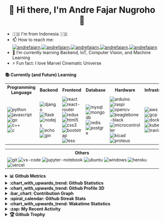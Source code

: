 <h1 align="center">👋 Hi there, I'm Andre Fajar Nugroho 👋 </h1>

<!--
**andre-fajar-n/andre-fajar-n** is a ✨ _special_ ✨ repository because its `README.md` (this file) appears on your GitHub profile.
- 👯 I’m looking to collaborate on ...
- 🤔 I’m looking for help with ...
- 💬 Ask me about ...
- 😄 Pronouns: ...

Here are some ideas to get you started:
-->

- 🇮🇩 I'm from Indonesia 🇮🇩
- 📫 How to reach me: <br/>
  <a href="https://www.linkedin.com/in/andre-fajar-n/" target="blank">
    <img align="center" src="https://img.shields.io/badge/-andre--fajar--n-blue?style=plastic&logo=Linkedin&logoColor=white" alt="andrefajarn" height="25" width="auto"/>
  </a>
  <a href="https://www.facebook.com/andrefajarn/" target="blank">
    <img align="center" src="https://img.shields.io/badge/andrefajarn-1877F2?style=plastic&logo=facebook&logoColor=white" alt="andrefajarn" height="25" width="auto" />
  </a>
  <a href="https://instagram.com/andrefajarn" target="blank">
    <img align="center" src="https://img.shields.io/badge/-andrefajarn-purple?style=plastic&logo=instagram&logoColor=white" alt="andrefajarn" height="25" width="auto"/>
  </a>
  <a href="https://mailto:andrenugroho395@gmail.com" target="blank">
    <img align="center" src="https://img.shields.io/badge/-andrenugroho395@gmail.com-c14438?style=plastic&logo=Gmail&logoColor=white" alt="andrefajarn" height="25" width="auto"/>
  </a>
  <a href="https://www.hackerrank.com/andrefajarn" target="blank">
    <img align="center" src="https://img.shields.io/badge/andrefajarn-2ec866?style=plastic&logo=hackerrank&logoColor=white" alt="andrefajarn" height="25" width="auto"/>
  </a>
- 🌱 I’m currently learning Backend, IoT, Computer Vision, and Machine Learning
- ⚡ Fun fact: I love Marvel Cinematic Universe

<strong>:books: Currently (and Future) Learning</strong>
  <table>
  <tr>
    <th>
      Programming <br/> Language
    </th>
    <th>
      Backend
    </th>
    <th>
      Frontend
    </th>
    <th>
      Database
    </th>
    <th>
      Hardware
    </th>
    <th>
      Infrastructure
    </th>
  </tr>
  <tr>
    <!-- PROGRAMMING LANGUAGE -->
    <td>
      <img src="https://img.shields.io/badge/Python-3776AB?style=plastic&logo=python&logoColor=white&link=https://www.python.org" alt="python" width="auto" height="30"/><br/>
      <img src="https://img.shields.io/badge/Javascript-F7DF1E?style=plastic&logo=javascript&logoColor=white" alt="javascript" width="auto" height="30"/><br/>
      <img src="https://img.shields.io/badge/Golang-00ADD8?style=plastic&logo=go&logoColor=white" alt="go" width="auto" height="30"/><br/>
      <img src="https://img.shields.io/badge/C%2B%2B-00599C?style=plastic&logo=C%2B%2B&logoColor=white" alt="c++" width="auto" height="30"/><br/>
      <img src="https://img.shields.io/badge/C-A8B9CC?style=plastic&logo=C&logoColor=white" alt="c" width="auto" height="30"/><br/>
    </td>
    <!-- BACKEND -->
    <td>
      <img src="https://img.shields.io/badge/Django-092E20?style=plastic&logo=Django&logoColor=white" alt="django" width="auto" height="30"/><br/>
      <img src="https://img.shields.io/badge/Flask-000000?style=plastic&logo=Flask&logoColor=white" alt="flask" width="auto" height="30"/><br/>
      <img src="https://img.shields.io/badge/NodeJS-339933?style=plastic&logo=Node.js&logoColor=white" alt="nodejs" width="auto" height="30"/><br/>
      <img src="https://img.shields.io/badge/Echo-00afd1?style=plastic&logo=go&logoColor=white" alt="echo" width="auto" height="30"/><br/>
      <img src="https://img.shields.io/badge/Gin-0090d1?style=plastic&logo=go&logoColor=white" alt="gin" width="auto" height="30"/><br/>
    </td>
    <!-- FRONTEND -->
    <td>
      <img src="https://img.shields.io/badge/ReactJS-61dafb?style=plastic&logo=react&logoColor=white" alt="react" width="auto" height="30"/><br/>
      <img src="https://img.shields.io/badge/React%20Router-ca4245?style=plastic&logo=React%20Router&logoColor=white" alt="react-router" width="auto" height="30"/><br/>
      <img src="https://img.shields.io/badge/Redux-764abc?style=plastic&logo=Redux&logoColor=white" alt="redux" width="auto" height="30"/><br/>
      <img src="https://img.shields.io/badge/HTML5-e34f26?style=plastic&logo=HTML5&logoColor=white" alt="html5" width="auto" height="30"/><br/>
      <img src="https://img.shields.io/badge/CSS3-1572b6?style=plastic&logo=CSS3&logoColor=white" alt="css3" width="auto" height="30"/><br/>
      <img src="https://img.shields.io/badge/Bootstrap-7952b3?style=plastic&logo=Bootstrap&logoColor=white" alt="bootstrap" width="auto" height="30"/><br/>
      <img src="https://img.shields.io/badge/Less-1d365d?style=plastic&logo=Less&logoColor=white" alt="less" width="auto" height="30"/><br/>
    </td>
    <!-- DATABASE -->
    <td>
      <img src="https://img.shields.io/badge/MySQL-4479a1?style=plastic&logo=mysql&logoColor=white" alt="mysql" width="auto" height="30"/><br/>
      <img src="https://img.shields.io/badge/MongoDB-47a248?style=plastic&logo=mongodb&logoColor=white" alt="mongodb" width="auto" height="30"/><br/>
      <img src="https://img.shields.io/badge/Redis-dc382d?style=plastic&logo=redis&logoColor=white" alt="redis" width="auto" height="30"/><br/>
      <img src="https://img.shields.io/badge/PostgreSQL-336971?style=plastic&logo=postgresql&logoColor=white" alt="postgre" width="auto" height="30"/><br/>
    </td>
    <!-- HARDWARE -->
    <td>
      <img src="https://img.shields.io/badge/Arduino-00979d?style=plastic&logo=arduino&logoColor=white" alt="arduino" width="auto" height="30"/><br/>
      <img src="https://img.shields.io/badge/Raspberry%20Pi-c51a4a?style=plastic&logo=Raspberry%20Pi&logoColor=white" alt="raspi" width="auto" height="30"/><br/>
      <img src="https://img.shields.io/badge/OpenCV-5c3ee8?style=plastic&logo=OpenCV&logoColor=white" alt="opencv" width="auto" height="30"/><br/>
      <img src="https://beagleboard.org/static/uploads/BeagleBoardCompliantLowRes.png" alt="beaglebone-black" width="auto" height="30"/><br/>
      <img src="https://image.flaticon.com/icons/svg/2752/2752843.svg" alt="microcontroller" width="auto" height="30"/><br/>
      <img src="https://upload.wikimedia.org/wikipedia/commons/thumb/5/59/KiCad-Logo.svg/1200px-KiCad-Logo.svg.png" alt="kicad" width="auto" height="30"/><br/>
      <img src="https://edasim.com/wp-content/uploads/2020/06/edasim-integrating-ideas-logo-proteus.png" alt="proteus" width="auto" height="30"/><br/>
    </td>
    <!-- INFRASTRUCTURE -->
    <td>
      <img src="https://img.shields.io/badge/AWS-232f3e?style=plastic&logo=amazon%20aws&logoColor=white" alt="aws" width="auto" height="30"/><br/>
      <img src="https://img.shields.io/badge/GCP-4285f4?style=plastic&logo=google%20cloud&logoColor=white" alt="gcp" width="auto" height="30"/><br/>
      <img src="https://img.shields.io/badge/Docker-2496ed?style=plastic&logo=docker&logoColor=white" alt="docker" width="auto" height="30"/><br/>
      <img src="https://img.shields.io/badge/Kubernetes-326ce5?style=plastic&logo=kubernetes&logoColor=white" alt="kubernetes" width="auto" height="30"/><br/>
      <img src="https://img.shields.io/badge/Travis%20CI-3eaaaf?style=plastic&logo=Travis%20CI&logoColor=white" alt="travis-ci" width="auto" height="30"/><br/>
    </td>
  </tr>
</table>

<table>
  <tr>
    <th>
      Others
    </th>
  </tr>
  <tr>
    <td>
      <img src="https://img.shields.io/badge/Git-f05302?style=plastic&logo=git&logoColor=white" alt="git" width="auto" height="30"/>
      <img src="https://img.shields.io/badge/VS%20Code-007acc?style=plastic&logo=visual%20studio&logoColor=white" alt="vs-code" width="auto" height="30"/>
      <img src="https://img.shields.io/badge/Jupyter%20Notebook-F37626?style=plastic&logo=Jupyter&logoColor=white" alt="jupyter-notebook" width="auto" height="30"/>
      <img src="https://img.shields.io/badge/Ubuntu-e95420?style=plastic&logo=ubuntu&logoColor=white" alt="ubuntu" width="auto" height="30"/>
      <img src="https://img.shields.io/badge/Windows-0078d6?style=plastic&logo=windows&logoColor=white" alt="windows" width="auto" height="30"/>
      <img src="https://img.shields.io/badge/Heroku-430098?style=plastic&logo=heroku&logoColor=white" alt="heroku" width="auto" height="30"/>
      <img src="https://img.shields.io/badge/Vercel-000000?style=plastic&logo=vercel&logoColor=white" alt="vercel" width="auto" height="30"/>
    </td>
  </tr>
</table>

<details>
  <summary><strong>📊 Github Metrics</strong></summary>
  Reference: <a href="https://github.com/lowlighter/metrics">lowlighter/metrics</a>
  </br>
  
  <div align="center">
    <a href="https://github.com/andre-fajar-n/andre-fajar-n/blob/master/github-metrics.svg" align="center">
      <img src="https://github.com/andre-fajar-n/andre-fajar-n/blob/master/github-metrics.svg" />
    </a>
  </div>
</details>

<details>
  <summary><strong>:chart_with_upwards_trend: Github Statistics</strong></summary>
  Reference: <a href="https://github.com/anuraghazra/github-readme-stats">anuraghazra/github-readme-stats</a>
  </br>
  </br>
  <div align="center">
    <a href="https://github.com/anuraghazra/github-readme-stats" align="center">
      <img src="https://github-readme-stats.vercel.app/api?username=andre-fajar-n&show_icons=true&theme=onedark&include_all_commits=true&count_private=true" />
    </a>
    <a href="https://github.com/anuraghazra/github-readme-stats" align="center">
      <img src="https://github-readme-stats.vercel.app/api/top-langs/?username=andre-fajar-n&langs_count=10&theme=onedark&layout=compact" />
    </a>
  </div>
  <div align="center">
    <a href="https://github.com/anuraghazra/github-readme-stats" align="center">
      <img src="https://github-readme-stats.vercel.app/api/wakatime?username=andrefajarn&layout=compact" />
    </a>
  </div>
  </br>

  Reference: <a href="https://github.com/jstrieb/github-stats">jstrieb/github-stats</a>
  </br>
  </br>
  <div align="center">
    <a href="https://github.com/andre-fajar-n/andre-fajar-n" align="center">
      <img src="https://github.com/andre-fajar-n/andre-fajar-n/blob/master/generated/overview.svg" />
    </a>
    <a href="https://github.com/andre-fajar-n/andre-fajar-n" align="center">
      <img src="https://github.com/andre-fajar-n/andre-fajar-n/blob/master/generated/languages.svg" />
    </a>
  </div>
</details>

<details>
  <summary><strong>:chart_with_upwards_trend: Github Profile 3D</strong></summary>
  Reference: <a href="https://github.com/yoshi389111/github-profile-3d-contrib">yoshi389111/github-profile-3d-contrib</a>
  </br>

  ![](https://github.com/andre-fajar-n/andre-fajar-n/blob/master/profile-3d-contrib/profile-gitblock.svg)
</details>

<details>
  <summary><strong>:bar_chart: Contribution Graph</strong></summary>
  Reference: <a href="https://github.com/Ashutosh00710/github-readme-activity-graph">Ashutosh00710/github-readme-activity-graph</a>
  </br>
  </br>
  <p align="center"><strong>Contributions in the last month</strong></p>
  <a href="https://github.com/Ashutosh00710/github-readme-activity-graph" align="center">
    <img src="https://github-readme-activity-graph.vercel.app/graph?username=andre-fajar-n&theme=github-light" />
  </a>

  </br></br>
  Reference: <a href="https://github.com/vn7n24fzkq/github-profile-summary-cards">vn7n24fzkq/github-profile-summary-cards</a>
  </br>
  </br>

  <div align="center">
    <a href="https://github.com/andre-fajar-n/andre-fajar-n" align="center">
      <img src="https://raw.githubusercontent.com/andre-fajar-n/andre-fajar-n/master/profile-summary-card-output/github/0-profile-details.svg" />
    </a>
  </div>
  <div align="center">
    <a href="https://github.com/andre-fajar-n/andre-fajar-n" align="center">
      <img src="https://raw.githubusercontent.com/andre-fajar-n/andre-fajar-n/master/profile-summary-card-output/github/1-repos-per-language.svg" />
      <img src="https://raw.githubusercontent.com/andre-fajar-n/andre-fajar-n/master/profile-summary-card-output/github/2-most-commit-language.svg" />
    </a>
  </div>
  <div align="center">
    <a href="https://github.com/andre-fajar-n/andre-fajar-n" align="center">
      <img src="https://raw.githubusercontent.com/andre-fajar-n/andre-fajar-n/master/profile-summary-card-output/github/3-stats.svg" />
      <img src="https://raw.githubusercontent.com/andre-fajar-n/andre-fajar-n/master/profile-summary-card-output/github/4-productive-time.svg" />
    </a>
  </div>
</details>

<details>
  <summary><strong>:spiral_calendar: Github Streak Stats</strong></summary>
  Reference: <a href="https://github.com/DenverCoder1/github-readme-streak-stats">DenverCoder1/github-readme-streak-stats</a>
  </br>
  </br>

  [![GitHub Streak](https://streak-stats.demolab.com/?user=andre-fajar-n&theme=blood)](https://github.com/DenverCoder1/github-readme-streak-stats)
</details>

<details>
  <summary><strong>:chart_with_upwards_trend: Wakatime Statistics</strong></summary>
  Reference: <a href="https://github.com/anmol098/waka-readme-stats">anmol098/waka-readme-stats</a>
  </br>
  </br>

<!--START_SECTION:waka-->
![Code Time](http://img.shields.io/badge/Code%20Time-3%2C988%20hrs%2030%20mins-blue)

![Profile Views](http://img.shields.io/badge/Profile%20Views-0-blue)

![Lines of code](https://img.shields.io/badge/From%20Hello%20World%20I%27ve%20Written-4.4%20million%20lines%20of%20code-blue)

**🐱 My GitHub Data** 

> 📦 11.6 MB Used in GitHub's Storage 
 > 
> 🏆 5 Contributions in the Year 2025
 > 
> 🚫 Not Opted to Hire
 > 
> 📜 31 Public Repositories 
 > 
> 🔑 20 Private Repositories 
 > 
**I'm an Early 🐤** 

```text
🌞 Morning                1552 commits        ██████░░░░░░░░░░░░░░░░░░░   22.31 % 
🌆 Daytime                2674 commits        ██████████░░░░░░░░░░░░░░░   38.44 % 
🌃 Evening                2398 commits        █████████░░░░░░░░░░░░░░░░   34.47 % 
🌙 Night                  332 commits         █░░░░░░░░░░░░░░░░░░░░░░░░   04.77 % 
```
📅 **I'm Most Productive on Sunday** 

```text
Monday                   1106 commits        ████░░░░░░░░░░░░░░░░░░░░░   15.90 % 
Tuesday                  1068 commits        ████░░░░░░░░░░░░░░░░░░░░░   15.35 % 
Wednesday                544 commits         ██░░░░░░░░░░░░░░░░░░░░░░░   07.82 % 
Thursday                 1188 commits        ████░░░░░░░░░░░░░░░░░░░░░   17.08 % 
Friday                   873 commits         ███░░░░░░░░░░░░░░░░░░░░░░   12.55 % 
Saturday                 811 commits         ███░░░░░░░░░░░░░░░░░░░░░░   11.66 % 
Sunday                   1366 commits        █████░░░░░░░░░░░░░░░░░░░░   19.64 % 
```


📊 **This Week I Spent My Time On** 

```text
🕑︎ Time Zone: Asia/Jakarta

💬 Programming Languages: 
Ruby                     15 hrs 33 mins      ███████████████████████░░   93.72 % 
YAML                     43 mins             █░░░░░░░░░░░░░░░░░░░░░░░░   04.38 % 
Bash                     16 mins             ░░░░░░░░░░░░░░░░░░░░░░░░░   01.67 % 
ERB                      1 min               ░░░░░░░░░░░░░░░░░░░░░░░░░   00.14 % 
Other                    0 secs              ░░░░░░░░░░░░░░░░░░░░░░░░░   00.10 % 

🔥 Editors: 
VS Code                  16 hrs 36 mins      █████████████████████████   100.00 % 

🐱‍💻 Projects: 
runchise                 16 hrs 36 mins      █████████████████████████   100.00 % 

💻 Operating System: 
Mac                      16 hrs 36 mins      █████████████████████████   100.00 % 
```

**I Mostly Code in Go** 

```text
Go                       28 repos            ███████████░░░░░░░░░░░░░░   42.42 % 
JavaScript               11 repos            ████░░░░░░░░░░░░░░░░░░░░░   16.67 % 
Python                   10 repos            ████░░░░░░░░░░░░░░░░░░░░░   15.15 % 
TypeScript               1 repo              ░░░░░░░░░░░░░░░░░░░░░░░░░   01.52 % 
Ruby                     1 repo              ░░░░░░░░░░░░░░░░░░░░░░░░░   01.52 % 
```



**Timeline**

![Lines of Code chart](https://raw.githubusercontent.com/andre-fajar-n/andre-fajar-n/master/assets/bar_graph.png)


 Last Updated on 11/02/2025 19:43:45 UTC
<!--END_SECTION:waka-->

</details>

<details>
  <summary><strong>:zap: My Recent Activity</strong></summary>
  Reference: <a href="https://github.com/jamesgeorge007/github-activity-readme">jamesgeorge007/github-activity-readme</a>
  </br>

  <!--START_SECTION:activity-->
1. ❗ Opened issue [#208](https://github.com/ansrivas/fiberprometheus/issues/208) in [ansrivas/fiberprometheus](https://github.com/ansrivas/fiberprometheus)
  <!--END_SECTION:activity-->
</details>

<details>
  <summary><strong>🏆 Github Trophy</strong></summary>
  Reference: <a href="https://github.com/ryo-ma/github-profile-trophy">ryo-ma/github-profile-trophy</a>
  </br>

  <div align="center">
    <a href="https://github.com/ryo-ma/github-profile-trophy" align="center">
      <img src="https://github-profile-trophy.vercel.app/?username=andre-fajar-n&theme=onedark&margin-w=5&column=3" />
    </a>
  </div>
</details>
